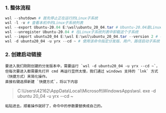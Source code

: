 ### 1. 整体流程
```powershell
wsl --shutdown # 首先停止正在运行的Linux子系统
wsl -l -v # 查看本机中的Linux子系统列表
wsl --export Ubuntu-20.04 E:\wsl\ubuntu_20_04.tar # Ubuntu-20.04是Linux子系统的Name，后面的.tar则是导出的文件名
wsl --unregister Ubuntu-20.04 # 在Linux子系统列表中卸载这个子系统
wsl --import ubuntu20_04 E:\wsl E:\wsl\ubuntu_20_04.tar --version 2 # 导入子系统
wsl -d ubuntu20_04 -u yrx --cd ~ # 使用该命令指定分发版、用户、路径启动子系统
```
### 2. 创建启动链接
	要进入我们刚刚创建的分发版本中，需要运行 `wsl -d ubuntu20_04 -u yrx --cd ~`，但每次要进入都需要先打开 cmd 再运行显然太慢，我们通过 windows 支持的 `lnk` 方式（快捷方式）来简化操作。
	直接右键选择新建 `快捷方式`，将以下内容

>C:\Users\42162\AppData\Local\Microsoft\WindowsApps\wsl. exe -d ubuntu 20_04 -u yrx --cd ~

	粘贴进去，顺着操作就好了，命令中的参数要替换成自己的。



